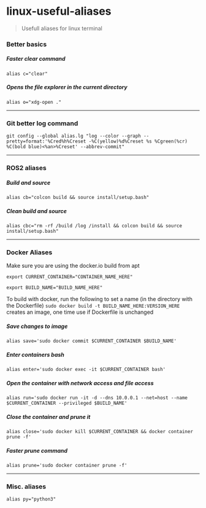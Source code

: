 # linux-useful-aliases

> Usefull aliases for linux terminal

### Better basics

##### Faster clear command

`alias c="clear"`

##### Opens the file explorer in the current directory

`alias o="xdg-open ."`


---

### Git better log command

`git config --global alias.lg "log --color --graph --pretty=format:'%Cred%h%Creset -%C(yellow)%d%Creset %s %Cgreen(%cr) %C(bold blue)<%an>%Creset' --abbrev-commit"`

---

### ROS2 aliases

##### Build and source

`alias cb="colcon build && source install/setup.bash"`

##### Clean build and source

`alias cbc="rm -rf /build /log /install && colcon build && source install/setup.bash"`

---

### Docker Aliases
Make sure you are using the docker.io build from apt

`export CURRENT_CONTAINER="CONTAINER_NAME_HERE"`

`export BUILD_NAME="BUILD_NAME_HERE"`

To build with docker, run the following to set a name (in the directory with the Dockerfile)
`sudo docker build -t BUILD_NAME_HERE:VERSION_HERE`
creates an image, one time use if Dockerfile is unchanged

##### Save changes to image

`alias save='sudo docker commit $CURRENT_CONTAINER $BUILD_NAME'`

##### Enter containers bash

`alias enter='sudo docker exec -it $CURRENT_CONTAINER bash'`

##### Open the container with network access and file access

`alias run='sudo docker run -it -d --dns 10.0.0.1 --net=host --name $CURRENT_CONTAINER --privileged $BUILD_NAME'`

##### Close the container and prune it

`alias close='sudo docker kill $CURRENT_CONTAINER && docker container prune -f'`

##### Faster prune command

`alias prune='sudo docker container prune -f'`

---

### Misc. aliases

`alias py="python3"`
